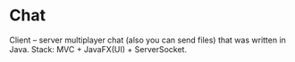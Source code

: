 # Chat
Client – server multiplayer chat (also you can send files) that was written in Java. Stack: MVC + JavaFX(UI) + ServerSocket.
